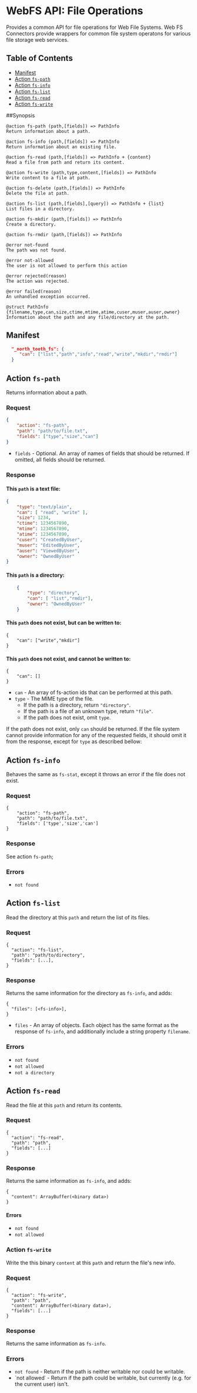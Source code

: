 

# WebFS API: File Operations

Provides a common API for file operations for Web File Systems. Web FS Connectors provide wrappers for
common file system operatons for various file storage web services.

## Table of Contents
+ [Manifest](#manifest)
+ [Action `fs-path`](#action-fs-path)
+ [Action `fs-info`](#action-fs-info)
+ [Action `fs-list`](#action-fs-list)
+ [Action `fs-read`](#action-fs-read)
+ [Action `fs-write`](#action-fs-write)

##Synopsis
```
@action fs-path (path,[fields]) => PathInfo
Return information about a path.

@action fs-info (path,[fields]) => PathInfo
Return information about an existing file.

@action fs-read (path,[fields]) => PathInfo + {content}
Read a file from path and return its content.

@action fs-write (path,type,content,[fields]) => PathInfo
Write content to a file at path.

@action fs-delete (path,[fields]) => PathInfo
Delete the file at path.

@action fs-list (path,[fields],[query]) => PathInfo + {list}
List files in a directory.

@action fs-mkdir (path,[fields]) => PathInfo
Create a directory.

@action fs-rmdir (path,[fields]) => PathInfo

@error not-found
The path was not found.

@error not-allowed
The user is not allowed to perform this action

@error rejected(reason)
The action was rejected.

@error failed(reason)
An unhandled exception occurred.

@struct PathInfo {filename,type,can,size,ctime,mtime,atime,cuser,muser,auser,owner}
Information about the path and any file/directory at the path.
```
## Manifest

```json
  "_north_tooth_fs": {
     "can": ["list","path","info","read","write","mkdir","rmdir"]
  }
```

## Action `fs-path`

Returns information about a path.

### Request

```json
{
    "action": "fs-path",
    "path": "path/to/file.txt",
    "fields": ["type","size","can"]
}
```
- `fields` - Optional. An array of names of fields that should be returned. If omitted, all fields should be returned.

### Response

#### This `path` is a text file:

```json
{
    "type": "text/plain",
    "can": [ "read", "write" ],
    "size": 1234,
    "ctime": 1234567890,
    "mtime": 1234567890,
    "atime": 1234567890,
    "cuser": "CreatedByUser",
    "muser": "EditedByUser",
    "auser": "ViewedByUser",
    "owner": "OwnedByUser"
}
```   

####  This `path` is a directory:  

```json
    {
        "type": "directory",
        "can": [ "list","rmdir"],
        "owner": "OwnedByUser"
    }
```

#### This `path` does not exist, but can be written to:  

    {
        "can": ["write","mkdir"]
    }
    
#### This `path` does not exist, and cannot be written to:  

    {
        "can": []
    }

- `can` - An array of fs-action ids that can be performed at this path.
- `type` - The MIME type of the file.
  - If the path is a directory, return `"directory"`.
  - If the path is a file of an unknown type, return `"file"`.
  - If the path does not exist, omit `type`.

If the path does not exist, only `can` should be returned. If the file system cannot provide information for any of the
requested fields, it should omit it from the response, except for `type` as described bellow:

## Action `fs-info`

Behaves the same as `fs-stat`, except it throws an error if the file does not exist.

### Request

    {
        "action": "fs-path",
        "path": "path/to/file.txt",
        "fields": ['type','size','can']
    }
    
### Response
See action `fs-path`;

### Errors
- `not found`

## Action `fs-list`

Read the directory at this `path` and return the list of its files.

### Request

    {
      "action": "fs-list",
      "path": "path/to/directory",
      "fields": [...],
    }

### Response

Returns the same information for the directory as `fs-info`, and adds:

    {
      "files": [<fs-info>],
    }

- `files` - An array of objects. Each object has the same format as the response of `fs-info`, and additionally include 
a string property `filename`.

### Errors
- `not found`
- `not allowed`
- `not a directory`

## Action `fs-read`

Read the file at this `path` and return its contents.

### Request
    {
      "action": "fs-read",
      "path": "path",
      "fields": [...]
    }

### Response
Returns the same information as `fs-info`, and adds:

    {
      "content": ArrayBuffer(<binary data>)
    }

#### Errors

- `not found`
- `not allowed`

### Action `fs-write`

Write the this binary `content` at this `path` and return the file's new info.

### Request
    {
      "action": "fs-write",
      "path": "path",
      "content": ArrayBuffer(<binary data>),
      "fields": [...]
    }

### Response
Returns the same information as `fs-info`.

### Errors
- `not found` - Return if the path is neither writable nor could be writable.
- `not allowed˙ - Return if the path could be writable, but currently (e.g. for the current user) isn't.
